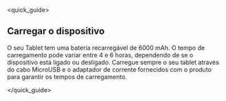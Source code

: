 <quick_guide> 

## Carregar o dispositivo

O seu Tablet tem uma bateria recarregável de 6000 mAh. O tempo de carregamento pode variar entre 4 e 6 horas, dependendo de se o dispositivo está ligado ou desligado. Carregue sempre o seu tablet através do cabo MicroUSB e o adaptador de corrente fornecidos com o produto para garantir os tempos de carregamento.

</quick_guide>

